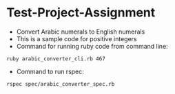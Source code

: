 # Test-Project-Assignment
* Convert Arabic numerals to English numerals
* This is a sample code for positive integers
* Command for running ruby code from command line: 
```
ruby arabic_converter_cli.rb 467
```
* Command to run rspec: 
```
rspec spec/arabic_converter_spec.rb
```
